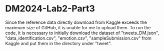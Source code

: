 # DM2024-Lab2-Part3

Since the reference data directly download from Kaggle exceeds the maximum size of GitHub, it is unable for me to upload them. To run the code, it is necessary to initially download the dataset of "tweets_DM.json", "data_identification.csv", "emotion.csv", "sampleSubmission.csv" from Kaggle and put them in the directory under "tweet".

